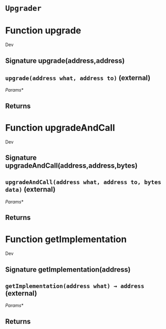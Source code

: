 # `Upgrader`




# Function upgrade

Dev 
## Signature upgrade(address,address)
## `upgrade(address what, address to)` (external)
*Params**

**Returns**
-----
# Function upgradeAndCall

Dev 
## Signature upgradeAndCall(address,address,bytes)
## `upgradeAndCall(address what, address to, bytes data)` (external)
*Params**

**Returns**
-----
# Function getImplementation

Dev 
## Signature getImplementation(address)
## `getImplementation(address what) → address` (external)
*Params**

**Returns**
-----

